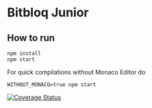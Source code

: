 # Bitbloq Junior

## How to run

    npm install
    npm start

For quick compilations without Monaco Editor do

    WITHOUT_MONACO=true npm start

[![Coverage Status](https://coveralls.io/repos/github/Bitbloq/bitbloq/badge.svg?branch=develop)](https://coveralls.io/github/Bitbloq/bitbloq?branch=develop)
